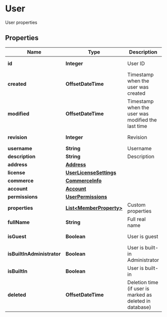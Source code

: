 

# User

User properties

## Properties

| Name | Type | Description | Notes |
|------------ | ------------- | ------------- | -------------|
|**id** | **Integer** | User ID |  [optional] [readonly] |
|**created** | **OffsetDateTime** | Timestamp when the user was created |  [optional] [readonly] |
|**modified** | **OffsetDateTime** | Timestamp when the user was modified the last time |  [optional] [readonly] |
|**revision** | **Integer** | Revision |  [optional] [readonly] |
|**username** | **String** | Username |  |
|**description** | **String** | Description |  [optional] |
|**address** | [**Address**](Address.md) |  |  |
|**license** | [**UserLicenseSettings**](UserLicenseSettings.md) |  |  |
|**commerce** | [**CommerceInfo**](CommerceInfo.md) |  |  |
|**account** | [**Account**](Account.md) |  |  |
|**permissions** | [**UserPermissions**](UserPermissions.md) |  |  |
|**properties** | [**List&lt;MemberProperty&gt;**](MemberProperty.md) | Custom properties |  |
|**fullName** | **String** | Full real name |  [optional] [readonly] |
|**isGuest** | **Boolean** | User is guest |  [optional] [readonly] |
|**isBuiltInAdministrator** | **Boolean** | User is built-in Administrator |  [optional] [readonly] |
|**isBuiltIn** | **Boolean** | User is built-in |  [optional] [readonly] |
|**deleted** | **OffsetDateTime** | Deletion time (if user is marked as deleted in database) |  [optional] |



